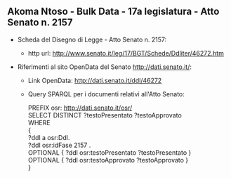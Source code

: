 ## Akoma Ntoso - Bulk Data - 17a legislatura - Atto Senato n. 2157 ##

* Scheda del Disegno di Legge - Atto Senato n. 2157:
	* http url: http://www.senato.it/leg/17/BGT/Schede/Ddliter/46272.htm

* Riferimenti al sito OpenData del Senato http://dati.senato.it/:
	* Link OpenData: http://dati.senato.it/ddl/46272
	* Query SPARQL per i documenti relativi all'Atto Senato:

        PREFIX osr: <http://dati.senato.it/osr/>  
		SELECT DISTINCT ?testoPresentato ?testoApprovato  
		WHERE  
		{  
		    ?ddl a osr:Ddl.  
		    ?ddl osr:idFase 2157 .  
		    OPTIONAL { ?ddl osr:testoPresentato ?testoPresentato }  
		    OPTIONAL { ?ddl osr:testoApprovato ?testoApprovato }  
		}
		